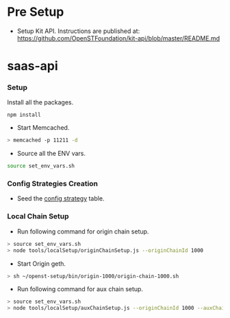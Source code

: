 # Pre Setup

* Setup Kit API. Instructions are published at:  
  https://github.com/OpenSTFoundation/kit-api/blob/master/README.md

# saas-api

### Setup
Install all the packages.
```
npm install
```

* Start Memcached.
```bash
> memcached -p 11211 -d
```

* Source all the ENV vars.
```bash
source set_env_vars.sh
```

### Config Strategies Creation

- Seed the [config strategy](https://github.com/OpenSTFoundation/saas-api/blob/master/configStrategySeed.md) table.

### Local Chain Setup

* Run following command for origin chain setup.
```bash
> source set_env_vars.sh
> node tools/localSetup/originChainSetup.js --originChainId 1000
```

* Start Origin geth.
```bash
> sh ~/openst-setup/bin/origin-1000/origin-chain-1000.sh
```
   
* Run following command for aux chain setup.
```bash
> source set_env_vars.sh
> node tools/localSetup/auxChainSetup.js --originChainId 1000 --auxChainId 2000
```